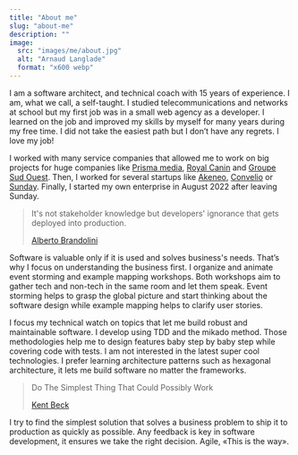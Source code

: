 ```yaml
---
title: "About me"
slug: "about-me"
description: ""
image: 
  src: "images/me/about.jpg"
  alt: "Arnaud Langlade"
  format: "x600 webp"
---
```


I am a software architect, and technical coach with 15 years of experience. I am, what we call, a self-taught. I studied telecommunications and networks at school but my first job was in a small web agency as a developer. I learned on the job and improved my skills by myself for many years during my free time. I did not take the easiest path but I don’t have any regrets. I love my job!

I worked with many service companies that allowed me to  work on big projects for huge companies like [Prisma media](https://www.prismamedia.com), [Royal Canin](https://www.royalcanin.com) and [Groupe Sud Ouest](https://www.groupesudouest.com). Then, I worked for several startups like [Akeneo](https://www.akeneo.com), [Convelio](https://www.convelio.com) or [Sunday](https://sundayapp.com). Finally, I started my own enterprise in August 2022 after leaving Sunday.

> It's not stakeholder knowledge but developers' ignorance that gets deployed into production.
>
> [Alberto Brandolini](https://www.linkedin.com/in/brando/)

Software is valuable only if it is used and solves business's needs. That’s why I focus on understanding the business first. I organize and animate event storming and example mapping workshops. Both workshops aim to gather tech and non-tech in the same room and let them speak. Event storming helps to grasp the global picture and start thinking about the software design while example mapping helps to clarify user stories.

I focus my technical watch on topics that let me build robust and maintainable software. I develop using TDD and the mikado method. Those methodologies help me to design features baby step by baby step while covering code with tests. I am not interested in the latest super cool technologies. I prefer learning architecture patterns such as hexagonal architecture, it lets me build software no matter the frameworks.

> Do The Simplest Thing That Could Possibly Work
>
> [Kent Beck](https://www.linkedin.com/in/kentbeck/)

I try to find the simplest solution that solves a business problem to ship it to production as quickly as possible. Any feedback is key in software development, it ensures we take the right decision. Agile, «This is the way».
